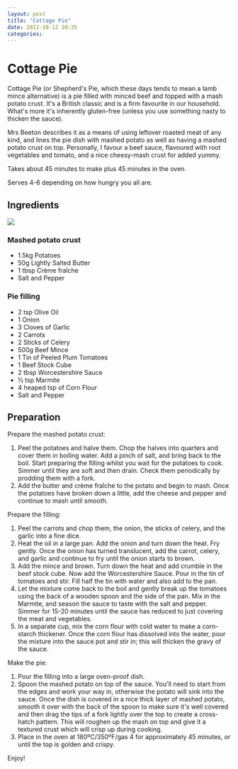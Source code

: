 ```yaml
---
layout: post
title: "Cottage Pie"
date: 2012-10-12 10:35
categories:
---
```

Cottage Pie
===========

Cottage Pie (or Shepherd's Pie, which these days tends to mean a lamb mince alternative) is a pie filled with minced beef and topped with a mash potato crust. It's a British classic and is a firm favourite in our household. What's more it's inherently gluten-free (unless you use something nasty to thicken the sauce).

Mrs Beeton describes it as a means of using leftover roasted meat of any kind, and lines the pie dish with mashed potato as well as having a mashed potato crust on top. Personally, I favour a beef sauce, flavoured with root vegetables and tomato, and a nice cheesy-mash crust for added yummy.

Takes about 45 minutes to make plus 45 minutes in the oven.

Serves 4-6 depending on how hungry you all are.

Ingredients
-----------

![](/assets/img/cottage-pie.jpg)

### Mashed potato crust

* 1.5kg Potatoes
* 50g Lightly Salted Butter
* 1 tbsp Crème fraîche
* Salt and Pepper

### Pie filling

* 2 tsp Olive Oil
* 1 Onion
* 3 Cloves of Garlic
* 2 Carrots
* 2 Sticks of Celery
* 500g Beef Mince
* 1 Tin of Peeled Plum Tomatoes
* 1 Beef Stock Cube
* 2 tbsp Worcestershire Sauce
* ½ tsp Marmite
* 4 heaped tsp of Corn Flour
* Salt and Pepper

Preparation
-----------

Prepare the mashed potato crust:

1. Peel the potatoes and halve them. Chop the halves into quarters and cover them in boiling water. Add a pinch of salt, and bring back to the boil. Start preparing the filling whilst you wait for the potatoes to cook. Simmer until they are soft and then drain. Check them periodically by prodding them with a fork.
1. Add the butter and crème fraîche to the potato and begin to mash. Once the potatoes have broken down a little, add the cheese and pepper and continue to mash until smooth.

Prepare the filling:

1. Peel the carrots and chop them, the onion, the sticks of celery, and the garlic into a fine dice.
1. Heat the oil in a large pan. Add the onion and turn down the heat. Fry gently. Once the onion has turned translucent, add the carrot, celery, and garlic and continue to fry until the onion starts to brown.
1. Add the mince and brown. Turn down the heat and add crumble in the beef stock cube. Now add the Worcestershire Sauce. Pour in the tin of tomatoes and stir. Fill half the tin with water and also add to the pan.
1. Let the mixture come back to the boil and gently break up the tomatoes using the back of a wooden spoon and the side of the pan. Mix in the Marmite, and season the sauce to taste with the salt and pepper. Simmer for 15-20 minutes until the sauce has reduced to just covering the meat and vegetables.
1. In a separate cup, mix the corn flour with cold water to make a corn-starch thickener. Once the corn flour has dissolved into the water, pour the mixture into the sauce pot and stir in; this will thicken the gravy of the sauce.

Make the pie:

1. Pour the filling into a large oven-proof dish.
1. Spoon the mashed potato on top of the sauce. You'll need to start from the edges and work your way in, otherwise the potato will sink into the sauce. Once the dish is covered in a nice thick layer of mashed potato, smooth it over with the back of the spoon to make sure it's well covered and then drag the tips of a fork lightly over the top to create a cross-hatch pattern. This will roughen up the mash on top and give it a textured crust which will crisp up during cooking.
2. Place in the oven at 180ºC/350ºF/gas 4 for approximately 45 minutes, or until the top is golden and crispy.

Enjoy!